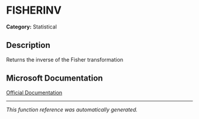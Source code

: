 # FISHERINV

**Category:** Statistical

## Description
Returns the inverse of the Fisher transformation

## Microsoft Documentation
[Official Documentation](https://support.microsoft.com//en-us/office/fisherinv-function-62504b39-415a-4284-a285-19c8e82f86bb)

---
*This function reference was automatically generated.*
